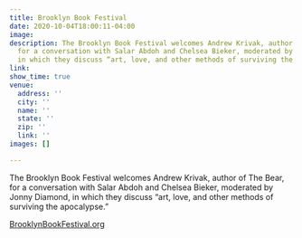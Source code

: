 ```yaml
---
title: Brooklyn Book Festival
date: 2020-10-04T18:00:11-04:00
image: 
description: The Brooklyn Book Festival welcomes Andrew Krivak, author of The Bear,
  for a conversation with Salar Abdoh and Chelsea Bieker, moderated by Jonny Diamond,
  in which they discuss “art, love, and other methods of surviving the apocalypse.”
link: 
show_time: true
venue:
  address: ''
  city: ''
  name: ''
  state: ''
  zip: ''
  link: ''
images: []

---
```

The Brooklyn Book Festival welcomes Andrew Krivak, author of The Bear, for a conversation with Salar Abdoh and Chelsea Bieker, moderated by Jonny Diamond, in which they discuss “art, love, and other methods of surviving the apocalypse.”

[BrooklynBookFestival.org](https://brooklynbookfestival.org/authors/andrew-krivak/ "BrooklynBookFestival.org")